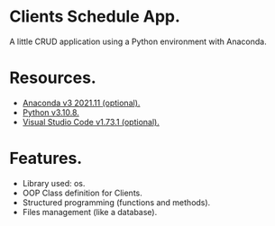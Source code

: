 # Clients Schedule App.
A little CRUD application using a Python environment with Anaconda.

# Resources.
- [Anaconda v3 2021.11 (optional).](https://www.anaconda.com/products/distribution)
- [Python v3.10.8.](https://www.python.org/downloads/)
- [Visual Studio Code v1.73.1 (optional).](https://code.visualstudio.com/)

# Features.
- Library used: os.
- OOP Class definition for Clients.
- Structured programming (functions and methods).
- Files management (like a database).

